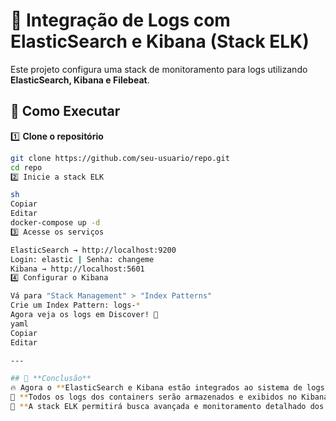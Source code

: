 # 🚀 Integração de Logs com ElasticSearch e Kibana (Stack ELK)

Este projeto configura uma stack de monitoramento para logs utilizando **ElasticSearch, Kibana e Filebeat**.

## 📌 Como Executar

1️⃣ **Clone o repositório**  
```sh
git clone https://github.com/seu-usuario/repo.git
cd repo
2️⃣ Inicie a stack ELK

sh
Copiar
Editar
docker-compose up -d
3️⃣ Acesse os serviços

ElasticSearch → http://localhost:9200
Login: elastic | Senha: changeme
Kibana → http://localhost:5601
4️⃣ Configurar o Kibana

Vá para "Stack Management" > "Index Patterns"
Crie um Index Pattern: logs-*
Agora veja os logs em Discover! 🚀
yaml
Copiar
Editar

---

## 🎯 **Conclusão**
🔥 Agora o **ElasticSearch e Kibana estão integrados ao sistema de logs**!  
📌 **Todos os logs dos containers serão armazenados e exibidos no Kibana**.  
🚀 **A stack ELK permitirá busca avançada e monitoramento detalhado dos logs**!  